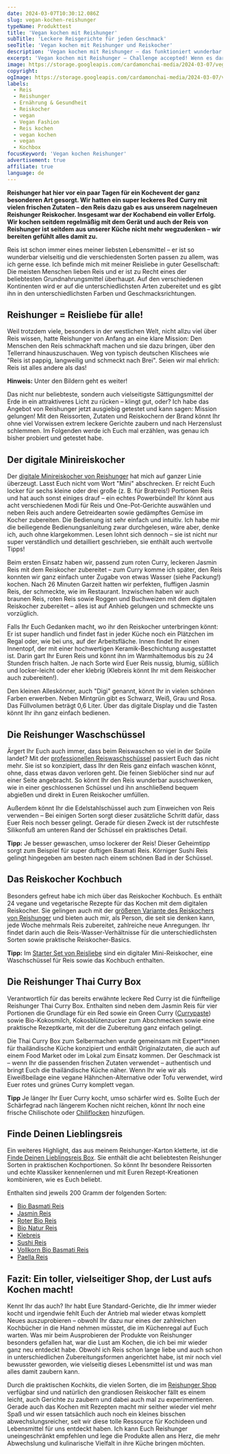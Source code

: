 ```yaml
---
date: 2024-03-07T10:30:12.086Z
slug: vegan-kochen-reishunger
typeName: Produkttest
title: 'Vegan kochen mit Reishunger'
subTitle: 'Leckere Reisgerichte für jeden Geschmack'
seoTitle: 'Vegan kochen mit Reishunger und Reiskocher'
description: 'Vegan kochen mit Reishunger – das funktioniert wunderbar! Erfahrt hier alles über den fantastischen Reiskocher und die vielseitigen Reissorten und wie Ihr sie zubereitet!'
excerpt: 'Vegan kochen mit Reishunger – Challenge accepted! Wenn es darum geht, neue Reisgerichte auszuprobieren, bin ich sofort dabei. Ab sofort macht mir das sogar noch viel mehr Spaß, denn ich lerne durch meinen neuen Reiskocher, neben zahlreichen faszinierenden und vielseitigen Reissorten, tolle neue Garmethoden und Kochideen kennen!'
image: https://storage.googleapis.com/cardamonchai-media/2024-03-07/vegan-kochen-mit-reishunger-soundsvegan-com-jpg-imagine-d8e8f8_9b9389_1024_768/640.webp
copyright:
ogImage: https://storage.googleapis.com/cardamonchai-media/2024-03-07/vegan-kochen-mit-reishunger-soundsvegan-com-og-jpg-imagine-f8f8f8_9e937d_1200_628/640.webp
labels:
  - Reis
  - Reishunger
  - Ernährung & Gesundheit
  - Reiskocher
  - vegan
  - Vegan Fashion
  - Reis kochen
  - vegan kochen
  - vegan
  - Kochbox
focusKeyword: 'Vegan kochen Reishunger'
advertisement: true
affiliate: true
language: de
---
```


**Reishunger hat hier vor ein paar Tagen für ein Kochevent der ganz besonderen Art gesorgt. Wir hatten ein super leckeres Red Curry mit vielen frischen Zutaten – den Reis dazu gab es aus unserem nagelneuen Reishunger Reiskocher. Insgesamt war der Kochabend ein voller Erfolg. Wir kochen seitdem regelmäßig mit dem Gerät und auch der Reis von Reishunger ist seitdem aus unserer Küche nicht mehr wegzudenken – wir bereiten gefühlt alles damit zu.**

Reis ist schon immer eines meiner liebsten Lebensmittel – er ist so wunderbar vielseitig und die verschiedensten Sorten passen zu allem, was ich gerne esse. Ich befinde mich mit meiner Reisliebe in guter Gesellschaft: Die meisten Menschen lieben Reis und er ist zu Recht eines der beliebtesten Grundnahrungsmittel überhaupt. Auf den verschiedenen Kontinenten wird er auf die unterschiedlichsten Arten zubereitet und es gibt ihn in den unterschiedlichsten Farben und Geschmacksrichtungen.

## Reishunger = Reisliebe für alle!

Weil trotzdem viele, besonders in der westlichen Welt, nicht allzu viel über Reis wissen, hatte Reishunger von Anfang an eine klare Mission: Den Menschen den Reis schmackhaft machen und sie dazu bringen, über den Tellerrand hinauszuschauen. Weg von typisch deutschen Klischees wie "Reis ist pappig, langweilig und schmeckt nach Brei". Seien wir mal ehrlich: Reis ist alles andere als das!

**Hinweis:** Unter den Bildern geht es weiter!

<Gallery name="vegan-kochen-mit-reishunger-2" />

Das nicht nur beliebteste, sondern auch vielseitigste Sättigungsmittel der Erde in ein attraktiveres Licht zu rücken – klingt gut, oder? Ich habe das Angebot von Reishunger jetzt ausgiebig getestet und kann sagen: Mission gelungen! Mit den Reissorten, Zutaten und Reiskochern der Brand könnt Ihr ohne viel Vorwissen extrem leckere Gerichte zaubern und nach Herzenslust schlemmen. Im Folgenden werde ich Euch mal erzählen, was genau ich bisher probiert und getestet habe.

## Der digitale Minireiskocher

Der [digitale Minireiskocher von Reishunger](https://t.adcell.com/p/click?promoId=219780&slotId=80259&param0=https%3A%2F%2Fwww.reishunger.de%2Fprodukt%2F1422%2Fdigitaler-mini-reiskocher) hat mich auf ganzer Linie überzeugt. Lasst Euch nicht vom Wort "Mini" abschrecken. Er reicht Euch locker für sechs kleine oder drei große (z. B. für Bratreis!) Portionen Reis und hat auch sonst einiges drauf – ein echtes Powerbündel! Ihr könnt aus acht verschiedenen Modi für Reis und One-Pot-Gerichte auswählen und neben Reis auch andere Getreidearten sowie gedämpftes Gemüse im Kocher zubereiten. Die Bedienung ist sehr einfach und intuitiv. Ich habe mir die beiliegende Bedienungsanleitung zwar durchgelesen, wäre aber, denke ich, auch ohne klargekommen. Lesen lohnt sich dennoch – sie ist nicht nur super verständlich und detailliert geschrieben, sie enthält auch wertvolle Tipps!

Beim ersten Einsatz haben wir, passend zum roten Curry, leckeren Jasmin Reis mit dem Reiskocher zubereitet – zum Curry komme ich später, den Reis konnten wir ganz einfach unter Zugabe von etwas Wasser (siehe Packung!) kochen. Nach 26 Minuten Garzeit hatten wir perfekten, fluffigen Jasmin Reis, der schmeckte, wie im Restaurant. Inzwischen haben wir auch braunen Reis, roten Reis sowie Roggen und Buchweizen mit dem digitalen Reiskocher zubereitet – alles ist auf Anhieb gelungen und schmeckte uns vorzüglich.

Falls Ihr Euch Gedanken macht, wo ihr den Reiskocher unterbringen könnt: Er ist super handlich und findet fast in jeder Küche noch ein Plätzchen im Regal oder, wie bei uns, auf der Arbeitsfläche. Innen findet Ihr einen Innentopf, der mit einer hochwertigen Keramik-Beschichtung ausgestattet ist. Darin gart Ihr Euren Reis und könnt ihn im Warmhaltemodus bis zu 24 Stunden frisch halten. Je nach Sorte wird Euer Reis nussig, blumig, süßlich und locker-leicht oder eher klebrig (Klebreis könnt Ihr mit dem Reiskocher auch zubereiten!).

Den kleinen Alleskönner, auch "Digi" genannt, könnt Ihr in vielen schönen Farben erwerben. Neben Mintgrün gibt es Schwarz, Weiß, Grau und Rosa. Das Füllvolumen beträgt 0,6 Liter. Über das digitale Display und die Tasten könnt Ihr ihn ganz einfach bedienen.

## Die Reishunger Waschschüssel

Ärgert Ihr Euch auch immer, dass beim Reiswaschen so viel in der Spüle landet? Mit der [professionellen Reiswaschschüssel](https://t.adcell.com/p/click?promoId=219780&slotId=80259&param0=https%3A%2F%2Fwww.reishunger.de%2Fprodukt%2F1827%2Freis-waschschussel-edelstahl) passiert Euch das nicht mehr. Sie ist so konzipiert, dass Ihr den Reis ganz einfach waschen könnt, ohne, dass etwas davon verloren geht. Die feinen Sieblöcher sind nur auf einer Seite angebracht. So könnt Ihr den Reis wunderbar ausschwenken, wie in einer geschlossenen Schüssel und ihn anschließend bequem abgießen und direkt in Euren Reiskocher umfüllen.

Außerdem könnt Ihr die Edelstahlschüssel auch zum Einweichen von Reis verwenden – Bei einigen Sorten sorgt dieser zusätzliche Schritt dafür, dass Euer Reis noch besser gelingt. Gerade für diesen Zweck ist der rutschfeste Silikonfuß am unteren Rand der Schüssel ein praktisches Detail.

**Tipp:** Je besser gewaschen, umso lockerer der Reis! Dieser Geheimtipp sorgt zum Beispiel für super duftigen Basmati Reis. Körniger Sushi Reis gelingt hingegeben am besten nach einem schönen Bad in der Schüssel.

## Das Reiskocher Kochbuch

Besonders gefreut habe ich mich über das Reiskocher Kochbuch. Es enthält 24 vegane und vegetarische Rezepte für das Kochen mit dem digitalen Reiskocher. Sie gelingen auch mit der [größeren Variante des Reiskochers von Reishunger](https://t.adcell.com/p/click?promoId=219780&slotId=80259&param0=https%3A%2F%2Fwww.reishunger.de%2Fprodukt%2F1376%2Fdigitaler-reiskocher) und bieten auch mir, als Person, die seit sie denken kann, jede Woche mehrmals Reis zubereitet, zahlreiche neue Anregungen. Ihr findet darin auch die Reis-Wasser-Verhältnisse für die unterschiedlichsten Sorten sowie praktische Reiskocher-Basics.

**Tipp:** Im [Starter Set von Reisliebe](https://t.adcell.com/p/click?promoId=219780&slotId=80259&param0=https%3A%2F%2Fwww.reishunger.de%2Fprodukt%2F1891%2Fdigitaler-mini-reiskocher-starter-set) sind ein digitaler Mini-Reiskocher, eine Waschschüssel für Reis sowie das Kochbuch enthalten.

## Die Reishunger Thai Curry Box

Verantwortlich für das bereits erwähnte leckere Red Curry ist die fünfteilige Reishunger Thai Curry Box. Enthalten sind neben dem Jasmin Reis für vier Portionen die Grundlage für ein Red sowie ein Green Curry ([Currypaste](https://t.adcell.com/p/click?promoId=219780&slotId=80259&param0=https%3A%2F%2Fwww.reishunger.de%2Fsuche%2Fall%2Fcurrypaste)) sowie Bio-Kokosmilch, Kokosblütenzucker zum Abschmecken sowie eine praktische Rezeptkarte, mit der die Zubereitung ganz einfach gelingt.

Die Thai Curry Box zum Selbermachen wurde gemeinsam mit Expert\*innen für thailändische Küche konzipiert und enthält Originalzutaten, die auch auf einem Food Market oder im Lokal zum Einsatz kommen. Der Geschmack ist – wenn Ihr die passenden frischen Zutaten verwendet – authentisch und bringt Euch die thailändische Küche näher. Wenn Ihr wie wir als Eiweißbeilage eine vegane Hähnchen-Alternative oder Tofu verwendet, wird Euer rotes und grünes Curry komplett vegan.

**Tipp** Je länger Ihr Euer Curry kocht, umso schärfer wird es. Sollte Euch der Schärfegrad nach längerem Kochen nicht reichen, könnt Ihr noch eine frische Chilischote oder [Chiliflocken](https://t.adcell.com/p/click?promoId=219780&slotId=80259&param0=https%3A%2F%2Fwww.reishunger.de%2Fprodukt%2F875%2Fbio-chili-flocken) hinzufügen.

## Finde Deinen Lieblingsreis

Ein weiteres Highlight, das aus meinem Reishunger-Karton kletterte, ist die [Finde Deinen Lieblingsreis Box](https://t.adcell.com/p/click?promoId=219780&slotId=80259&param0=https%3A%2F%2Fwww.reishunger.de%2Fprodukt%2F1423%2Ffinde-deinen-lieblingsreis-set). Sie enthält die acht beliebtesten Reishunger Sorten in praktischen Kochportionen. So könnt Ihr besondere Reissorten und echte Klassiker kennenlernen und mit Euren Rezept-Kreationen kombinieren, wie es Euch beliebt.

Enthalten sind jeweils 200 Gramm der folgenden Sorten:

- [Bio Basmati Reis](https://t.adcell.com/p/click?promoId=219780&slotId=80259&param0=https%3A%2F%2Fwww.reishunger.de%2Fprodukt%2F386%2Fbio-basmati-reis)
- [Jasmin Reis](https://t.adcell.com/p/click?promoId=219780&slotId=80259&param0=https%3A%2F%2Fwww.reishunger.de%2Fprodukt%2F30%2Fjasmin-reis)
- [Roter Bio Reis](https://t.adcell.com/p/click?promoId=219780&slotId=80259&param0=https%3A%2F%2Fwww.reishunger.de%2Fprodukt%2F107%2Froter-bio-reis)
- [Bio Natur Reis](https://t.adcell.com/p/click?promoId=219780&slotId=80259&param0=https%3A%2F%2Fwww.reishunger.de%2Fprodukt%2F496%2Fbio-natur-reis)
- [Klebreis](https://t.adcell.com/p/click?promoId=219780&slotId=80259&param0=https%3A%2F%2Fwww.reishunger.de%2Fprodukt%2F81%2Fkleb-reis)
- [Sushi Reis](https://t.adcell.com/p/click?promoId=219780&slotId=80259&param0=https%3A%2F%2Fwww.reishunger.de%2Fprodukt%2F36%2Fsushi-reis)
- [Vollkorn Bio Basmati Reis](https://t.adcell.com/p/click?promoId=219780&slotId=80259&param0=https%3A%2F%2Fwww.reishunger.de%2Fprodukt%2F387%2Fvollkorn-bio-basmati-reis)
- [Paella Reis](https://t.adcell.com/p/click?promoId=219780&slotId=80259&param0=https%3A%2F%2Fwww.reishunger.de%2Fprodukt%2F82%2Fpaella-reis)

## Fazit: Ein toller, vielseitiger Shop, der Lust aufs Kochen macht!

Kennt Ihr das auch? Ihr habt Eure Standard-Gerichte, die Ihr immer wieder kocht und irgendwie fehlt Euch der Antrieb mal wieder etwas komplett Neues auszuprobieren – obwohl Ihr dazu nur eines der zahlreichen Kochbücher in die Hand nehmen müsstet, die im Küchenregal auf Euch warten. Was mir beim Ausprobieren der Produkte von Reishunger besonders gefallen hat, war die Lust am Kochen, die ich bei mir wieder ganz neu entdeckt habe. Obwohl ich Reis schon lange liebe und auch schon in unterschiedlichen Zubereitungsformen angerichtet habe, ist mir noch viel bewusster geworden, wie vielseitig dieses Lebensmittel ist und was man alles damit zaubern kann.

Durch die praktischen Kochkits, die vielen Sorten, die im [Reishunger Shop](https://t.adcell.com/p/click?promoId=219780&slotId=80259&param0=https%3A%2F%2Fwww.reishunger.de%2F) verfügbar sind und natürlich den grandiosen Reiskocher fällt es einem leicht, auch Gerichte zu zaubern und dabei auch mal zu experimentieren. Gerade auch das Kochen mit Rezepten macht mir seither wieder viel mehr Spaß und wir essen tatsächlich auch noch ein kleines bisschen abwechslungsreicher, seit wir diese tolle Ressource für Kochideen und Lebensmittel für uns entdeckt haben. Ich kann Euch Reishunger uneingeschränkt empfehlen und lege die Produkte allen ans Herz, die mehr Abwechslung und kulinarische Vielfalt in ihre Küche bringen möchten.

<Gallery name="vegan-kochen-mit-reishunger-1" />
